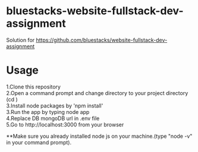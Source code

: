 # bluestacks-website-fullstack-dev-assignment
Solution for https://github.com/bluestacks/website-fullstack-dev-assignment


# Usage

  1.Clone this repository<br/>
  2.Open a command prompt and change directory to your project directory (cd <your project directory>)<br/>
  3.Install node packages by 'npm install'<br/>
  3.Run the app by typing node app<br/>
  4.Replace DB mongoDB url in .env file<br/>
  5.Go to http://localhost:3000 from your browser<br/>
  
**Make sure you already installed node js on your machine.(type "node -v" in your command prompt).
